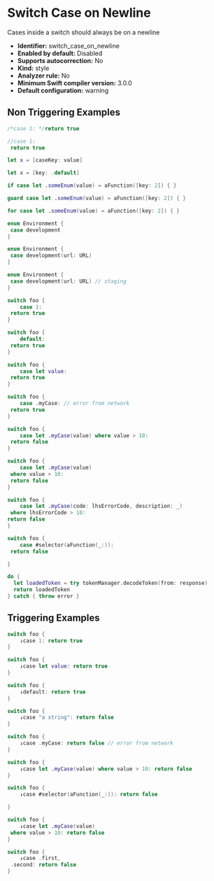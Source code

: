 # Switch Case on Newline

Cases inside a switch should always be on a newline

* **Identifier:** switch_case_on_newline
* **Enabled by default:** Disabled
* **Supports autocorrection:** No
* **Kind:** style
* **Analyzer rule:** No
* **Minimum Swift compiler version:** 3.0.0
* **Default configuration:** warning

## Non Triggering Examples

```swift
/*case 1: */return true
```

```swift
//case 1:
 return true
```

```swift
let x = [caseKey: value]
```

```swift
let x = [key: .default]
```

```swift
if case let .someEnum(value) = aFunction([key: 2]) { }
```

```swift
guard case let .someEnum(value) = aFunction([key: 2]) { }
```

```swift
for case let .someEnum(value) = aFunction([key: 2]) { }
```

```swift
enum Environment {
 case development
}
```

```swift
enum Environment {
 case development(url: URL)
}
```

```swift
enum Environment {
 case development(url: URL) // staging
}
```

```swift
switch foo {
    case 1:
 return true
}
```

```swift
switch foo {
    default:
 return true
}
```

```swift
switch foo {
    case let value:
 return true
}
```

```swift
switch foo {
    case .myCase: // error from network
 return true
}
```

```swift
switch foo {
    case let .myCase(value) where value > 10:
 return false
}
```

```swift
switch foo {
    case let .myCase(value)
 where value > 10:
 return false
}
```

```swift
switch foo {
    case let .myCase(code: lhsErrorCode, description: _)
 where lhsErrorCode > 10:
return false
}
```

```swift
switch foo {
    case #selector(aFunction(_:)):
 return false

}
```

```swift
do {
  let loadedToken = try tokenManager.decodeToken(from: response)
  return loadedToken
} catch { throw error }
```

## Triggering Examples

```swift
switch foo {
    ↓case 1: return true
}
```

```swift
switch foo {
    ↓case let value: return true
}
```

```swift
switch foo {
    ↓default: return true
}
```

```swift
switch foo {
    ↓case "a string": return false
}
```

```swift
switch foo {
    ↓case .myCase: return false // error from network
}
```

```swift
switch foo {
    ↓case let .myCase(value) where value > 10: return false
}
```

```swift
switch foo {
    ↓case #selector(aFunction(_:)): return false

}
```

```swift
switch foo {
    ↓case let .myCase(value)
 where value > 10: return false
}
```

```swift
switch foo {
    ↓case .first,
 .second: return false
}
```
